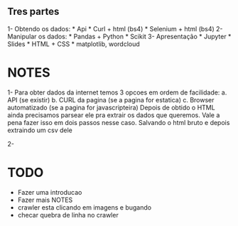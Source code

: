 ## Tres partes
1- Obtendo os dados:
    * Api
    * Curl + html (bs4)
    * Selenium + html (bs4)
2- Manipular os dados:
    * Pandas + Python
    * Scikit
3- Apresentação
    * Jupyter
    * Slides
    * HTML + CSS
    * matplotlib, wordcloud

# NOTES
1-
    Para obter dados da internet temos 3 opcoes em ordem de facilidade:
        a. API (se existir)
        b. CURL da pagina (se a pagina for estatica)
        c. Browser automatizado (se a pagina for javascripteira)
    Depois de obtido o HTML ainda precisamos parsear ele pra extrair os dados que queremos.
    Vale a pena fazer isso em dois passos nesse caso. Salvando o html bruto e depois extraindo um csv dele

2- 



# TODO
* Fazer uma introducao
* Fazer mais NOTES
* crawler esta clicando em imagens e bugando
* checar quebra de linha no crawler
